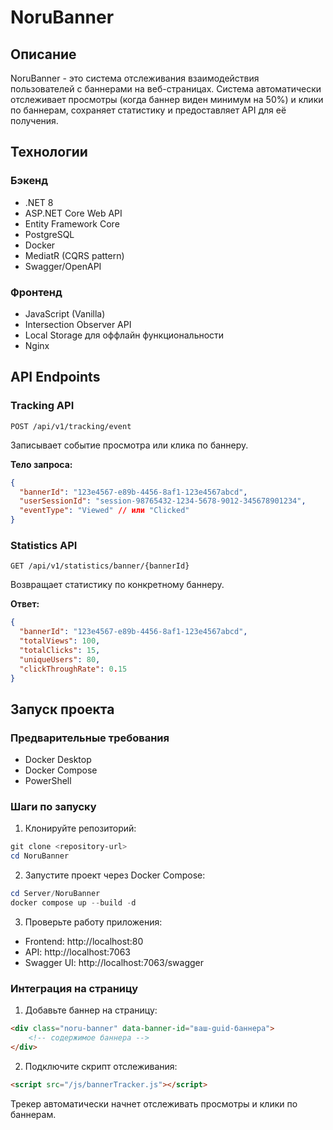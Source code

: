 # NoruBanner

## Описание
NoruBanner - это система отслеживания взаимодействия пользователей с баннерами на веб-страницах. Система автоматически отслеживает просмотры (когда баннер виден минимум на 50%) и клики по баннерам, сохраняет статистику и предоставляет API для её получения.

## Технологии

### Бэкенд
- .NET 8
- ASP.NET Core Web API
- Entity Framework Core
- PostgreSQL
- Docker
- MediatR (CQRS pattern)
- Swagger/OpenAPI

### Фронтенд
- JavaScript (Vanilla)
- Intersection Observer API
- Local Storage для оффлайн функциональности
- Nginx

## API Endpoints

### Tracking API
```http
POST /api/v1/tracking/event
```
Записывает событие просмотра или клика по баннеру.

**Тело запроса:**
```json
{
  "bannerId": "123e4567-e89b-4456-8af1-123e4567abcd",
  "userSessionId": "session-98765432-1234-5678-9012-345678901234",
  "eventType": "Viewed" // или "Clicked"
}
```

### Statistics API
```http
GET /api/v1/statistics/banner/{bannerId}
```
Возвращает статистику по конкретному баннеру.

**Ответ:**
```json
{
  "bannerId": "123e4567-e89b-4456-8af1-123e4567abcd",
  "totalViews": 100,
  "totalClicks": 15,
  "uniqueUsers": 80,
  "clickThroughRate": 0.15
}
```

## Запуск проекта

### Предварительные требования
- Docker Desktop
- Docker Compose
- PowerShell

### Шаги по запуску

1. Клонируйте репозиторий:
```powershell
git clone <repository-url>
cd NoruBanner
```

2. Запустите проект через Docker Compose:
```powershell
cd Server/NoruBanner
docker compose up --build -d
```

3. Проверьте работу приложения:
- Frontend: http://localhost:80
- API: http://localhost:7063
- Swagger UI: http://localhost:7063/swagger

### Интеграция на страницу

1. Добавьте баннер на страницу:
```html
<div class="noru-banner" data-banner-id="ваш-guid-баннера">
    <!-- содержимое баннера -->
</div>
```

2. Подключите скрипт отслеживания:
```html
<script src="/js/bannerTracker.js"></script>
```

Трекер автоматически начнет отслеживать просмотры и клики по баннерам.
